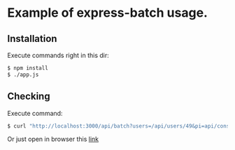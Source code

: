 Example of express-batch usage.
=============

## Installation

Execute commands right in this dir:
```bash
$ npm install
$ ./app.js
```

## Checking

Execute command:
```bash
$ curl "http://localhost:3000/api/batch?users=/api/users/49&pi=api/constants/pi&nonexistent=/not/existent/route"
```

Or just open in browser this [link](http://localhost:3000/api/batch?users=/api/users/49&pi=api/constants/pi&nonexistent=/not/existent/route) 
